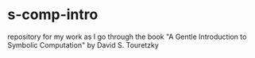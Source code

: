 # s-comp-intro
repository for my work as I go through the book "A Gentle Introduction to Symbolic Computation" by David S. Touretzky
